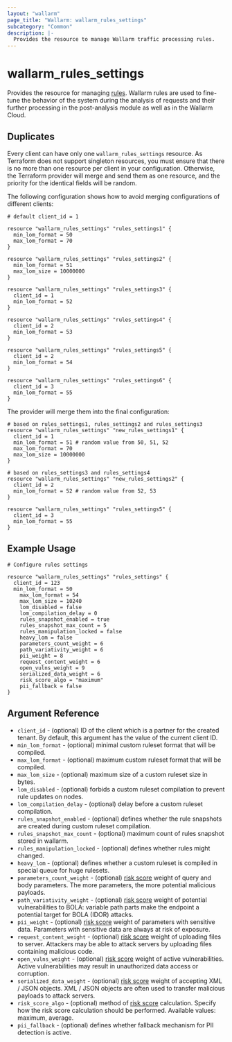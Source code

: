 ```yaml
---
layout: "wallarm"
page_title: "Wallarm: wallarm_rules_settings"
subcategory: "Common"
description: |-
  Provides the resource to manage Wallarm traffic processing rules.
---
```


# wallarm_rules_settings

Provides the resource for managing [rules][2]. Wallarm rules are used to fine-tune the behavior of the system during the analysis of requests and their further processing in the post-analysis module as well as in the Wallarm Cloud.

## Duplicates

Every client can have only one `wallarm_rules_settings` resource. As Terraform does not support singleton resources, you must ensure that there is no more than one resource per client in your configuration. Otherwise, the Terraform provider will merge and send them as one resource, and the priority for the identical fields will be random.

The following configuration shows how to avoid merging configurations of different clients:

```hcl
# default client_id = 1

resource "wallarm_rules_settings" "rules_settings1" {
  min_lom_format = 50
  max_lom_format = 70
}

resource "wallarm_rules_settings" "rules_settings2" {
  min_lom_format = 51
  max_lom_size = 10000000
}

resource "wallarm_rules_settings" "rules_settings3" {
  client_id = 1
  min_lom_format = 52
}

resource "wallarm_rules_settings" "rules_settings4" {
  client_id = 2
  min_lom_format = 53
}

resource "wallarm_rules_settings" "rules_settings5" {
  client_id = 2
  min_lom_format = 54
}

resource "wallarm_rules_settings" "rules_settings6" {
  client_id = 3
  min_lom_format = 55
}
```

The provider will merge them into the final configuration:

```hcl
# based on rules_settings1, rules_settings2 and rules_settings3
resource "wallarm_rules_settings" "new_rules_settings1" {
  client_id = 1
  min_lom_format = 51 # random value from 50, 51, 52
  max_lom_format = 70
  max_lom_size = 10000000
}

# based on rules_settings3 and rules_settings4
resource "wallarm_rules_settings" "new_rules_settings2" {
  client_id = 2
  min_lom_format = 52 # random value from 52, 53
}

resource "wallarm_rules_settings" "rules_settings5" {
  client_id = 3
  min_lom_format = 55
}
```

## Example Usage

```hcl
# Configure rules settings

resource "wallarm_rules_settings" "rules_settings" {
  client_id = 123
  min_lom_format = 50
	max_lom_format = 54
	max_lom_size = 10240
	lom_disabled = false
	lom_compilation_delay = 0
	rules_snapshot_enabled = true
	rules_snapshot_max_count = 5
	rules_manipulation_locked = false
	heavy_lom = false
	parameters_count_weight = 6
	path_variativity_weight = 6
	pii_weight = 8
	request_content_weight = 6
	open_vulns_weight = 9
	serialized_data_weight = 6
	risk_score_algo = "maximum"
	pii_fallback = false
}
```

## Argument Reference

* `client_id` - (optional) ID of the client which is a partner for the created tenant. By default, this argument has the value of the current client ID.
* `min_lom_format` - (optional) minimal custom ruleset format that will be compiled.
* `max_lom_format` - (optional) maximum custom ruleset format that will be compiled.
* `max_lom_size` - (optional) maximum size of a custom ruleset size in bytes.
* `lom_disabled` - (optional) forbids a custom ruleset compilation to prevent rule updates on nodes.
* `lom_compilation_delay` - (optional) delay before a custom ruleset compilation.
* `rules_snapshot_enabled` - (optional) defines whether the rule snapshots are created during custom ruleset compilation.
* `rules_snapshot_max_count` - (optional) maximum count of rules snapshot stored in wallarm.
* `rules_manipulation_locked` - (optional) defines whether rules might changed.
* `heavy_lom` - (optional) defines whether a custom ruleset is compiled in special queue for huge rulesets.
* `parameters_count_weight` - (optional) [risk score][1] weight of query and body parameters. The more parameters, the more potential malicious payloads.
* `path_variativity_weight` - (optional) [risk score][1] weight of potential vulnerabilities to BOLA: variable path parts make the endpoint a potential target for BOLA (IDOR) attacks.
* `pii_weight` - (optional) [risk score][1] weight of parameters with sensitive data. Parameters with sensitive data are always at risk of exposure.
* `request_content_weight` - (optional) [risk score][1] weight of uploading files to server. Attackers may be able to attack servers by uploading files containing malicious code.
* `open_vulns_weight` - (optional) [risk score][1] weight of active vulnerabilities. Active vulnerabilities may result in unauthorized data access or corruption.
* `serialized_data_weight` - (optional) [risk score][1] weight of accepting XML / JSON objects. XML / JSON objects are often used to transfer malicious payloads to attack servers.
* `risk_score_algo` - (optional) method of [risk score][1] calculation. Specify how the risk score calculation should be performed. Available values: maximum, average.
* `pii_fallback` - (optional) defines whether fallback mechanism for PII detection is active.

[1]: https://docs.wallarm.com/api-discovery/overview/#endpoint-risk-score
[2]: https://docs.wallarm.com/user-guides/rules/rules/
